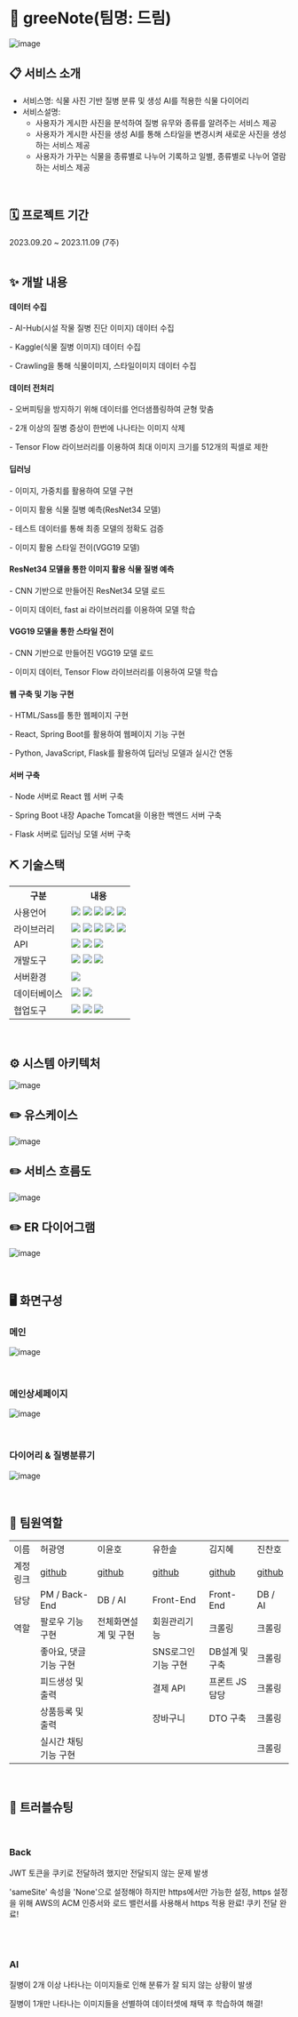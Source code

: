 # 🌱 greeNote(팀명: 드림)
![image](https://github.com/2023-SMHRD-SW-DataDesign-1/greeNote_backend/assets/105475267/f7855066-dc64-49da-9457-cd7eac763af7)



## 📋 서비스 소개
* 서비스명: 식물 사진 기반 질병 분류 및 생성 AI를 적용한 식물 다이어리
* 서비스설명:
  - 사용자가 게시한 사진을 분석하여 질병 유무와 종류를 알려주는 서비스 제공
  - 사용자가 게시한 사진을 생성 AI를 통해 스타일을 변경시켜 새로운 사진을 생성하는 서비스 제공
  - 사용자가 가꾸는 식물을 종류별로 나누어 기록하고 일별, 종류별로 나누어 열람하는 서비스 제공
<br>

## 🗓️ 프로젝트 기간
2023.09.20 ~ 2023.11.09 (7주)
<br>
<br>

## ✨ 개발 내용

#### 데이터 수집
<p>- AI-Hub(시설 작물 질병 진단 이미지) 데이터 수집</p>
<p>- Kaggle(식물 질병 이미지) 데이터 수집</p>
<p>- Crawling을 통해 식물이미지, 스타일이미지 데이터 수집</p>

#### 데이터 전처리
<p>- 오버피팅을 방지하기 위해 데이터를 언더샘플링하여 균형 맞춤</p>
<p>- 2개 이상의 질병 증상이 한번에 나나타는 이미지 삭제</p>
<p>- Tensor Flow 라이브러리를 이용하여 최대 이미지 크기를 512개의 픽셀로 제한</p>

#### 딥러닝
<p>- 이미지, 가중치를 활용하여 모델 구현</p>
<p>- 이미지 활용 식물 질병 예측(ResNet34 모델)</p>
<p>- 테스트 데이터를 통해 최종 모델의 정확도 검증</p>
<p>- 이미지 활용 스타일 전이(VGG19 모델)</p>

#### ResNet34 모델을 통한 이미지 활용 식물 질병 예측
<p>- CNN 기반으로 만들어진 ResNet34 모델 로드</p>
<p>- 이미지 데이터, fast ai 라이브러리를 이용하여 모델 학습</p>

#### VGG19 모델을 통한 스타일 전이
<p>- CNN 기반으로 만들어진 VGG19 모델 로드</p>
<p>- 이미지 데이터, Tensor Flow 라이브러리를 이용하여 모델 학습</p>

#### 웹 구축 및 기능 구현
<p>- HTML/Sass를 통한 웹페이지 구현</p>
<p>- React, Spring Boot를 활용하여 웹페이지 기능 구현</p>
<p>- Python, JavaScript, Flask를 활용하여 딥러닝 모델과 실시간 연동</p>

#### 서버 구축
<p>- Node 서버로 React 웹 서버 구축</p>
<p>- Spring Boot 내장 Apache Tomcat을 이용한 백엔드 서버 구축</p>
<p>- Flask 서버로 딥러닝 모델 서버 구축</p>

## ⛏️ 기술스택
<table>
    <tr>
        <th>구분</th>
        <th>내용</th>
    </tr>
    <tr>
        <td>사용언어</td>
        <td>
          <img src="https://img.shields.io/badge/JAVA-007396?style=for-the-badge&logo=java&logoColor=white">
          <img src="https://img.shields.io/badge/HTML5-E34F26?style=for-the-badge&logo=HTML5&logoColor=white" />
          <img src="https://img.shields.io/badge/CSS3-1572B6?style=for-the-badge&logo=CSS3&logoColor=white" />
          <img src="https://img.shields.io/badge/JavaScript-F7DF1E?style=for-the-badge&logo=JavaScript&logoColor=white" />
          <img src="https://img.shields.io/badge/python-3776AB?style=for-the-badge&logo=python&logoColor=white">
        </td>
    </tr>
    <tr>
        <td>라이브러리</td>
        <td>
          <img src="https://img.shields.io/badge/BootStrap-7952B3?style=for-the-badge&logo=BootStrap&logoColor=white" />
          <img src="https://img.shields.io/badge/jquery-0769AD?style=for-the-badge&logo=jquery&logoColor=white">
          <img src="https://img.shields.io/badge/lombok-F80000?style=for-the-badge&logo&logoColor=white" />
          <img src="https://img.shields.io/badge/Mybatis-181717?style=for-the-badge&logo&logoColor=white" />
          <img src="https://img.shields.io/badge/Maven-C71A36?style=for-the-badge&logo=apachemaven&logoColor=white" />
        </td>
    </tr>
   <tr>
        <td>API</td>
        <td>
          <img src="https://img.shields.io/badge/KakaoLogin-FFCD00?style=for-the-badge&logo=Kakao&logoColor=white" />
          <img src="https://img.shields.io/badge/Octoparse-007ACC?style=for-the-badge&logo=octopusdeploy&logoColor=white" />
          <img src="https://img.shields.io/badge/PortOne-F05032?style=for-the-badge&logo=&logoColor=white" />
        </td>
    </tr>
    <tr>
        <td>개발도구</td>
        <td>
          <img src="https://img.shields.io/badge/Eclipse-2C2255?style=for-the-badge&logo=Eclipse&logoColor=white" />
          <img src="https://img.shields.io/badge/VSCode-007ACC?style=for-the-badge&logo=VisualStudioCode&logoColor=white" />
          <img src="https://img.shields.io/badge/Jupyter-F37626?style=for-the-badge&logo=Jupyter&logoColor=white" />
        </td>
    </tr>
    <tr>
        <td>서버환경</td>
        <td>
            <img src="https://img.shields.io/badge/Apache Tomcat-D22128?style=for-the-badge&logo=Apache Tomcat&logoColor=white" />
        </td>
    </tr>
    <tr>
        <td>데이터베이스</td>
        <td>
            <img src="https://img.shields.io/badge/Oracle-F80000?style=for-the-badge&logo=Oracle&logoColor=white" />
            <img src="https://img.shields.io/badge/sqlDeveloper-E8E8E8?style=for-the-badge&logo=&logoColor=white" />
        </td>
    </tr>
    <tr>
        <td>협업도구</td>
        <td>
            <img src="https://img.shields.io/badge/Git-F05032?style=for-the-badge&logo=Git&logoColor=white" />
            <img src="https://img.shields.io/badge/GitHub-181717?style=for-the-badge&logo=GitHub&logoColor=white" />
            <img src="https://img.shields.io/badge/Notion-white?style=for-the-badge&logo=Notion&logoColor=000000&" />
        </td>
    </tr>
</table>


<br>


## ⚙️ 시스템 아키텍처
![image](https://github.com/2023-SMHRD-SW-DataDesign-1/greeNote_backend/assets/105475267/dc4c3c30-354f-4406-94f8-29749c4c5ca3)



## ✏️ 유스케이스
![image](https://github.com/2023-SMHRD-SW-DataDesign-1/greeNote_backend/assets/105475267/6d7d99f1-955f-416e-8a6a-585b1dc9ad47)



## ✏️ 서비스 흐름도
![image](https://github.com/2023-SMHRD-SW-DataDesign-1/greeNote_backend/assets/105475267/04dfd7fd-1928-4e7c-86c8-6f2abdade419)



## ✏️ ER 다이어그램
![image](https://github.com/2023-SMHRD-SW-DataDesign-1/greeNote_backend/assets/105475267/8e444f1e-4a61-42d1-9baf-b3ee87a52f78)

<br>
 
## 🖥️ 화면구성
### 메인
![image](https://github.com/2023-SMHRD-SW-DataDesign-1/greeNote_backend/assets/105475267/3c209798-f662-40b9-b976-d056e081a87a)

<br>

### 메인상세페이지
![image](https://github.com/2023-SMHRD-SW-DataDesign-1/greeNote_backend/assets/105475267/d3f4dde5-2504-451b-8c7e-d628eb6afc46)


<br>

### 다이어리 & 질병분류기
![image](https://github.com/2023-SMHRD-SW-DataDesign-1/greeNote_backend/assets/105475267/0845f4a7-e627-4349-b4f5-22398447ef13)


<br>


## 👑 팀원역할

<table>
  <tr>
    <td>이름</td>
    <td>허광영</td>
    <td>이윤호</td> 
    <td>유한솔</td>
    <td>김지혜</td>
    <td>진찬호</td>
  </tr>
    <tr>
    <td>계정링크</td>
    <td><a href="https://github.com/KwangYoungHeo" target='_blank'>github</a></td>
    <td><a href="https://github.com/dldbsgh00005" target='_blank'>github</a></td>
    <td><a href="https://github.com/pbnc1123" target='_blank'>github</a></td>
    <td><a href="https://github.com/rlawlgp0197" target='_blank'>github</a></td>
    <td><a href="https://github.com/jinchanho" target='_blank'>github</a></td>
  </tr>
  <tr>
    <td>담당</td>
    <td> PM / Back-End </td>
    <td> DB / AI </td>
    <td> Front-End </td>
    <td> Front-End </td>
    <td> DB / AI </td>
  </tr>
  <tr>
    <td>역할</td>
    <td> 팔로우 기능 구현 </td>
    <td> 전체화면설계 및 구현</td>
    <td> 회원관리기능 </td>
    <td> 크롤링 </td>
    <td> 크롤링 </td>
  </tr>
  <tr>
    <td>  </td>
    <td> 좋아요, 댓글 기능 구현</td>
    <td>   </td>
    <td> SNS로그인 기능 구현 </td>
    <td> DB설계 및 구축 </td>
    <td> 크롤링 </td>
  </tr>
  <tr>
    <td>  </td>
    <td> 피드생성 및 출력</td>
    <td>   </td>
    <td> 결제 API </td>
    <td>  프론트 JS담당  </td>
    <td> 크롤링 </td>
  </tr>
  <tr>
    <td>  </td>
    <td> 상품등록 및 출력</td>
    <td>   </td>
    <td> 장바구니 </td>
    <td>  DTO 구축  </td>
    <td> 크롤링 </td>
  </tr>
  <tr>
    <td>  </td>
    <td> 실시간 채팅 기능 구현</td>
    <td>   </td>
    <td>   </td>
    <td>   </td>
    <td> 크롤링 </td>
  </tr> 
</table>
<br>


## 🔑 트러블슈팅
<br>
<h3>Back</h3>
<p>JWT 토큰을 쿠키로 전달하려 했지만 전달되지 않는 문제 발생</p>
<p>'sameSite' 속성을 'None'으로 설정해야 하지만 https에서만 가능한 설정, https 설정을 위해 AWS의 ACM 인증서와 로드 밸런서를 사용해서 https 적용 완료! 쿠키 전달 완료!</p>
<br>
<br>
<h3>AI</h3>
<p>질병이 2개 이상 나타나는 이미지들로 인해 분류가 잘 되지 않는 상황이 발생</p>
<p>질병이 1개만 나타나는 이미지들을 선별하여 데이터셋에 채택 후 학습하여 해결!</p>
<br>
<br>

